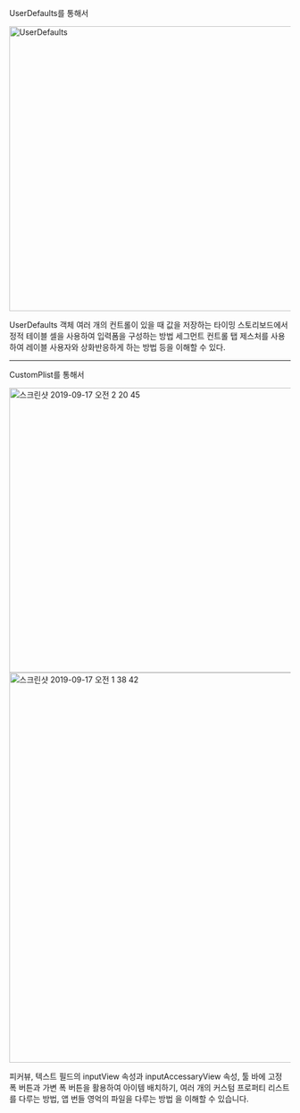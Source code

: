  UserDefaults를 통해서
 
 <img width="509" alt="UserDefaults" src="https://user-images.githubusercontent.com/50395024/64968827-c66e4c00-d8dd-11e9-98cc-1c00d371a7d9.png">

UserDefaults 객체
여러 개의 컨트롤이 있을 때 값을 저장하는 타이밍 
스토리보드에서 정적 테이블 셀을 사용하여 입력폼을 구성하는 방법
세그먼트 컨트롤
탭 제스처를 사용하여 레이블 사용자와 상화반응하게 하는 방법
등을 이해할 수 있다.

----------------------------------------------------------------------------------------------------

CustomPlist를 통해서

<img width="509" alt="스크린샷 2019-09-17 오전 2 20 45" src="https://user-images.githubusercontent.com/50395024/64979108-f58eb880-d8f1-11e9-8785-330ad2986ae2.png">
<img width="697" alt="스크린샷 2019-09-17 오전 1 38 42" src="https://user-images.githubusercontent.com/50395024/64979110-f58eb880-d8f1-11e9-937c-774d0f17815f.png">

피커뷰,
텍스트 필드의 inputView 속성과 inputAccessaryView 속성,
툴 바에 고정 폭 버튼과 가변 폭 버튼을 활용하여 아이템 배치하기,
여러 개의 커스텀 프로퍼티 리스트를 다루는 방법,
앱 번들 영억의 파일을 다루는 방법
을 이해할 수 있습니다.
